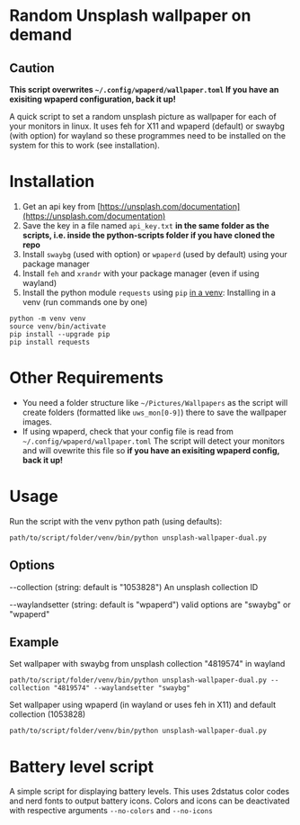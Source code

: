 # Random Unsplash wallpaper on demand

## **Caution**
**This script overwrites `~/.config/wpaperd/wallpaper.toml`
If you have an exisiting wpaperd configuration, back it up!**

A quick script to set a random unsplash picture as wallpaper for each of your monitors in linux. It uses feh for X11 and wpaperd (default) or swaybg (with option) for wayland so these programmes need to be installed on the system for this to work (see installation).


# Installation
1. Get an api key from [https://unsplash.com/documentation](https://unsplash.com/documentation)
2. Save the key in a file named `api_key.txt` **in the same folder as the scripts, i.e. inside the python-scripts folder if you have cloned the repo** 
3. Install `swaybg` (used with option) or `wpaperd` (used by default) using your package manager
4. Install `feh` and `xrandr` with your package manager (even if using wayland)
5. Install the python module `requests` using `pip` [in a venv](https://docs.python.org/3/library/venv.html):
Installing in a venv (run commands one by one)
```
python -m venv venv
source venv/bin/activate
pip install --upgrade pip
pip install requests
```
# Other Requirements
- You need a folder structure like `~/Pictures/Wallpapers` as the script will create folders (formatted like `uws_mon[0-9]`) there to save the wallpaper images.
- If using wpaperd, check that your config file is read from `~/.config/wpaperd/wallpaper.toml` The script will detect your monitors and will ovewrite this file so **if you have an exisiting wpaperd config, back it up!**

# Usage
Run the script with the venv python path (using defaults):
```
path/to/script/folder/venv/bin/python unsplash-wallpaper-dual.py
```

## Options
--collection (string: default is "1053828")
An unsplash collection ID

--waylandsetter (string: default is "wpaperd")
valid options are "swaybg" or "wpaperd"

## Example
Set wallpaper with swaybg from unsplash collection "4819574" in wayland
```
path/to/script/folder/venv/bin/python unsplash-wallpaper-dual.py --collection "4819574" --waylandsetter "swaybg"
```

Set wallpaper using wpaperd (in wayland or uses feh in X11) and default collection (1053828)
```
path/to/script/folder/venv/bin/python unsplash-wallpaper-dual.py 
```

# Battery level script

A simple script for displaying battery levels. This uses 2dstatus color codes and nerd fonts to output battery icons. Colors and icons can be deactivated with respective arguments `--no-colors` and `--no-icons`
